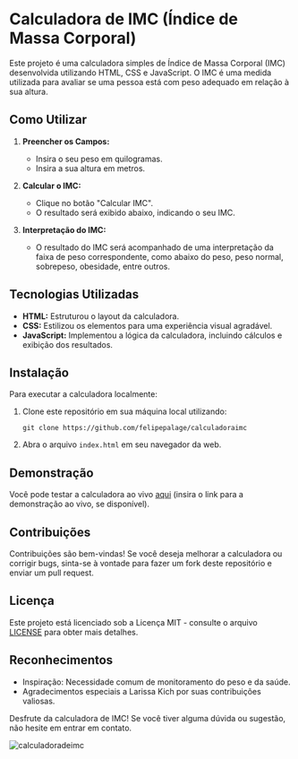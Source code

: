 # Calculadora de IMC (Índice de Massa Corporal)

Este projeto é uma calculadora simples de Índice de Massa Corporal (IMC) desenvolvida utilizando HTML, CSS e JavaScript. O IMC é uma medida utilizada para avaliar se uma pessoa está com peso adequado em relação à sua altura.

## Como Utilizar

1. **Preencher os Campos:**
   - Insira o seu peso em quilogramas.
   - Insira a sua altura em metros.

2. **Calcular o IMC:**
   - Clique no botão "Calcular IMC".
   - O resultado será exibido abaixo, indicando o seu IMC.

3. **Interpretação do IMC:**
   - O resultado do IMC será acompanhado de uma interpretação da faixa de peso correspondente, como abaixo do peso, peso normal, sobrepeso, obesidade, entre outros.

## Tecnologias Utilizadas

- **HTML:** Estruturou o layout da calculadora.
- **CSS:** Estilizou os elementos para uma experiência visual agradável.
- **JavaScript:** Implementou a lógica da calculadora, incluindo cálculos e exibição dos resultados.

## Instalação

Para executar a calculadora localmente:

1. Clone este repositório em sua máquina local utilizando:

   ```
   git clone https://github.com/felipepalage/calculadoraimc
   ```

2. Abra o arquivo `index.html` em seu navegador da web.

## Demonstração

Você pode testar a calculadora ao vivo [aqui](#) (insira o link para a demonstração ao vivo, se disponível).

## Contribuições

Contribuições são bem-vindas! Se você deseja melhorar a calculadora ou corrigir bugs, sinta-se à vontade para fazer um fork deste repositório e enviar um pull request.

## Licença

Este projeto está licenciado sob a Licença MIT - consulte o arquivo [LICENSE](LICENSE) para obter mais detalhes.

## Reconhecimentos

- Inspiração: Necessidade comum de monitoramento do peso e da saúde.
- Agradecimentos especiais a Larissa Kich por suas contribuições valiosas.

Desfrute da calculadora de IMC! Se você tiver alguma dúvida ou sugestão, não hesite em entrar em contato.


![calculadoradeimc](https://github.com/felipepalage/calculadoraimc/assets/115266175/5a215062-ae14-4032-804a-62c1416e9f06)

